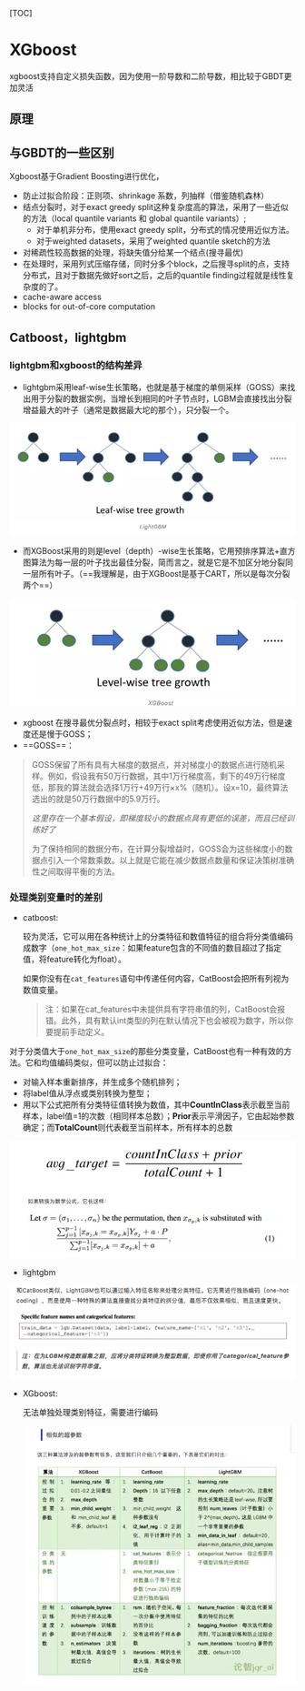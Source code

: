 [TOC]

# XGboost

xgboost支持自定义损失函数，因为使用一阶导数和二阶导数，相比较于GBDT更加灵活

## 原理



## 与GBDT的一些区别

Xgboost基于Gradient Boosting进行优化，

+ 防止过拟合阶段：正则项、shrinkage 系数，列抽样（借鉴随机森林）
+ 结点分裂时，对于exact greedy split这种复杂度高的算法，采用了一些近似的方法（local quantile variants 和 global quantile variants）;
  + 对于单机非分布，使用exact greedy split，分布式的情况使用近似方法。
  + 对于weighted datasets，采用了weighted quantile sketch的方法
+ 对稀疏性较高数据的处理，将缺失值分给某一个结点(搜寻最优)
+ 在处理时，采用列式压缩存储，同时分多个block，之后搜寻split的点，支持分布式，且对于数据先做好sort之后，之后的quantile finding过程就是线性复杂度的了。
+ cache-aware access
+ blocks for out-of-core computation






## Catboost，lightgbm

### lightgbm和xgboost的结构差异

+ lightgbm采用leaf-wise生长策略，也就是基于梯度的单侧采样（GOSS）来找出用于分裂的数据实例，当增长到相同的叶子节点时，LGBM会直接找出分裂增益最大的叶子（通常是数据最大坨的那个），只分裂一个。

![](./img/3-1.png)

+ 而XGBoost采用的则是level（depth）-wise生长策略，它用预排序算法+直方图算法为每一层的叶子找出最佳分裂，简而言之，就是它是不加区分地分裂同一层所有叶子。（==我理解是，由于XGBoost是基于CART，所以是每次分裂两个==）

![](./img/3-2.png)

+ xgboost 在搜寻最优分裂点时，相较于exact split考虑使用近似方法，但是速度还是慢于GOSS；
+ ==GOSS==：

> GOSS保留了所有具有大梯度的数据点，并对梯度小的数据点进行随机采样。例如，假设我有50万行数据，其中1万行梯度高，剩下的49万行梯度低，那我的算法就会选择1万行+49万行×x%（随机）。设x=10，最终算法选出的就是50万行数据中的5.9万行。
>
> *这里存在一个基本假设，即梯度较小的数据点具有更低的误差，而且已经训练好了*
>
> 为了保持相同的数据分布，在计算分裂增益时，GOSS会为这些梯度小的数据点引入一个常数乘数。以上就是它能在减少数据点数量和保证决策树准确性之间取得平衡的方法。



### 处理类别变量时的差别

+ catboost:

  较为灵活，它可以用在各种统计上的分类特征和数值特征的组合将分类值编码成数字（`one_hot_max_size`：如果feature包含的不同值的数目超过了指定值，将feature转化为float）。

  如果你没有在`cat_features`语句中传递任何内容，CatBoost会把所有列视为数值变量。

  > 注：如果在cat_features中未提供具有字符串值的列，CatBoost会报错。此外，具有默认int类型的列在默认情况下也会被视为数字，所以你要提前手动定义。



对于分类值大于`one_hot_max_size`的那些分类变量，CatBoost也有一种有效的方法。它和均值编码类似，但可以防止过拟合：

+ 对输入样本重新排序，并生成多个随机排列；
+ 将label值从浮点或类别转换为整型；
+ 用以下公式把所有分类特征值转换为数值，其中**CountInClass**表示截至当前样本，label值=1的次数（相同样本总数）；**Prior**表示平滑因子，它由起始参数确定；而**TotalCount**则代表截至当前样本，所有样本的总数

![](./img/3-3.png)



+ lightgbm

![](./img/3-4.png)

+ XGboost: 

  无法单独处理类别特征，需要进行编码

  ![](./img/3-5.png)

  ​